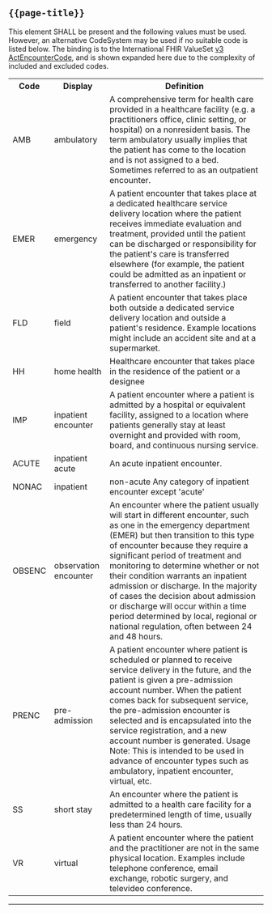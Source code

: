 ## <code>{{page-title}}</code>

This element SHALL be present and the following values must be used. However, an alternative CodeSystem may be used if no suitable code is listed below. The binding is to the International FHIR ValueSet [v3 ActEncounterCode](https://hl7.org/fhir/R4/v3/ActEncounterCode/vs.html), and is shown expanded here due to the complexity of included and excluded codes.

<table class="assets" title="Class list">
<tr>
<th>Code</th>
<th>Display</th>
<th>Definition</th>
</tr>
<tr>
<td>AMB</td>
<td>ambulatory</td>	
<td>A comprehensive term for health care provided in a healthcare facility (e.g. a practitioners office, clinic setting, or hospital) on a nonresident basis. The term ambulatory usually implies that the patient has come to the location and is not assigned to a bed. Sometimes referred to as an outpatient encounter.</td>
</tr>
<tr>
<td>EMER</td>
<td>emergency</td>
<td>A patient encounter that takes place at a dedicated healthcare service delivery location where the patient receives immediate evaluation and treatment, provided until the patient can be discharged or responsibility for the patient's care is transferred elsewhere (for example, the patient could be admitted as an inpatient or transferred to another facility.)</td>
</tr>
<tr>
<td>FLD</td>	
<td>field</td>
<td>A patient encounter that takes place both outside a dedicated service delivery location and outside a patient's residence. Example locations might include an accident site and at a supermarket.</td>
</tr>
<tr>
<td>HH</td>	
<td>home health</td> 
<td>Healthcare encounter that takes place in the residence of the patient or a designee</td>
</tr>
<tr>
<td>IMP</td>	
<td>inpatient encounter</td>
<td>A patient encounter where a patient is admitted by a hospital or equivalent facility, assigned to a location where patients generally stay at least overnight and provided with room, board, and continuous nursing service.</td>
</tr>
<tr>
<td>ACUTE</td>
<td>inpatient acute</td>
<td>An acute inpatient encounter.</td>
</tr>
<tr>
<td>NONAC</td>
<td>inpatient</td> 
<td>non-acute	Any category of inpatient encounter except 'acute'</td>
</tr>
<tr>
<td>OBSENC</td>	
<td>observation encounter</td>
<td>An encounter where the patient usually will start in different encounter, such as one in the emergency department (EMER) but then transition to this type of encounter because they require a significant period of treatment and monitoring to determine whether or not their condition warrants an inpatient admission or discharge. In the majority of cases the decision about admission or discharge will occur within a time period determined by local, regional or national regulation, often between 24 and 48 hours.</td>
</tr>
<tr>
<td>PRENC</td>	
<td>pre-admission</td>	
<td>A patient encounter where patient is scheduled or planned to receive service delivery in the future, and the patient is given a pre-admission account number. When the patient comes back for subsequent service, the pre-admission encounter is selected and is encapsulated into the service registration, and a new account number is generated. Usage Note: This is intended to be used in advance of encounter types such as ambulatory, inpatient encounter, virtual, etc.</td>
</tr>
<tr>
<td>SS</td>	
<td>short stay</td>	
<td>An encounter where the patient is admitted to a health care facility for a predetermined length of time, usually less than 24 hours.</td>
</tr>
<tr>
<td>VR</td>	
<td>virtual</td>
<td>A patient encounter where the patient and the practitioner are not in the same physical location. Examples include telephone conference, email exchange, robotic surgery, and televideo conference.</td.
</tr>
</table>

---

